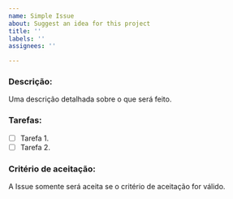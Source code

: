 ```yaml
---
name: Simple Issue
about: Suggest an idea for this project
title: ''
labels: ''
assignees: ''

---
```


### Descrição:
Uma descrição detalhada sobre o que será feito.
### Tarefas:

- [ ] Tarefa 1.
- [ ] Tarefa 2.

### Critério de aceitação:
A Issue somente será aceita se o critério de aceitação for válido.
